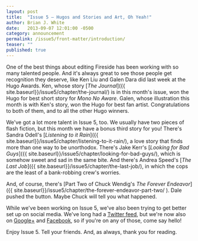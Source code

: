 ```yaml
---
layout: post
title:  "Issue 5 — Hugos and Stories and Art, Oh Yeah!"
author: Brian J. White
date:   2013-09-07 12:01:00 -0500
category: announcement
permalink: /issue5/front-matter/introduction/
teaser: ""
published: true
---
```


One of the best things about editing Fireside has been working with so many talented people. And it's always great to see those people get recognition they deserve, like Ken Liu and Galen Dara did last week at the Hugo Awards. Ken, whose story [_The Journal_]({{ site.baseurl}}/issue5/chapter/the-journal/) is in this month's issue, won the Hugo for best short story for _Mono No Aware_. Galen, whose illustration this month is with Ken's story, won the Hugo for best fan artist. Congratulations to both of them, and to all the other Hugo winners.

We've got a lot more talent in Issue 5, too. We usually have two pieces of flash fiction, but this month we have a bonus third story for you! There's Sandra Odell's [_Listening to it Rain_]({{ site.baseurl}}/issue5/chapter/listening-to-it-rain/), a love story that finds more than one way to be unorthodox. There's Jake Kerr's [_Looking for Bad Guys_]({{ site.baseurl}}/issue5/chapter/looking-for-bad-guys/), which is somehow sweet and sad in the same bite. And there's Andrea Speed's [_The Last Job_]({{ site.baseurl}}/issue5/chapter/the-last-job/), in which the cops are the least of a bank-robbing crew's worries.

And, of course, there's [Part Two of Chuck Wendig's _The Forever Endeavor_]({{ site.baseurl}}/issue5/chapter/the-forever-endeavor-part-two/ ). Dale pushed the button. Maybe Chuck will tell you what happened.

While we've been working on Issue 5, we've also been trying to get better set up on social media. We've long had a [Twitter feed](https://twitter.com/firesidefiction), but we're now also on [Google+](https://plus.google.com/u/0/115383669414125397073/posts) and [Facebook](https://www.facebook.com/FiresideFiction), so if you're on any of those, come say hello!

Enjoy Issue 5. Tell your friends. And, as always, thank you for reading.
